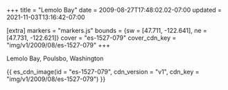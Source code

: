 +++
title = "Lemolo Bay"
date = 2009-08-27T17:48:02.02-07:00
updated = 2021-11-03T13:16:42-07:00

[extra]
markers = "markers.js"
bounds = {sw = [47.711, -122.641], ne = [47.731, -122.621]}
cover = "es-1527-079"
cover_cdn_key = "img/v1/2009/08/es-1527-079"
+++

<!-- more -->

Lemolo Bay, Poulsbo, Washington

{{ es_cdn_image(id = "es-1527-079", cdn_version = "v1", cdn_key = "img/v1/2009/08/es-1527-079") }}
